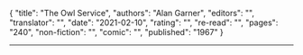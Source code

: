{
"title": "The Owl Service",
"authors": "Alan Garner",
"editors": "",
"translator": "",
"date": "2021-02-10",
"rating": "",
"re-read": "",
"pages": "240",
"non-fiction": "",
"comic": "",
"published": "1967"
}

---
